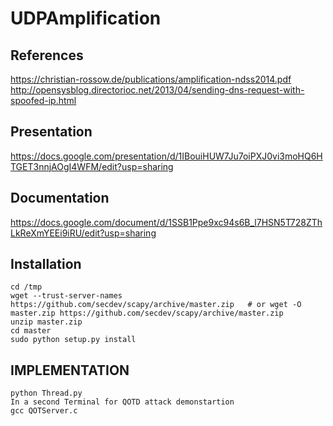 # UDPAmplification
## References
https://christian-rossow.de/publications/amplification-ndss2014.pdf
http://opensysblog.directorioc.net/2013/04/sending-dns-request-with-spoofed-ip.html
## Presentation
https://docs.google.com/presentation/d/1IBouiHUW7Ju7oiPXJ0vi3moHQ6HTGET3nnjAOgI4WFM/edit?usp=sharing
## Documentation
https://docs.google.com/document/d/1SSB1Ppe9xc94s6B_l7HSN5T728ZThLkReXmYEEi9iRU/edit?usp=sharing
## Installation
```
cd /tmp
wget --trust-server-names https://github.com/secdev/scapy/archive/master.zip   # or wget -O master.zip https://github.com/secdev/scapy/archive/master.zip
unzip master.zip
cd master
sudo python setup.py install
```
## IMPLEMENTATION
```
python Thread.py
In a second Terminal for QOTD attack demonstartion
gcc QOTServer.c
```
